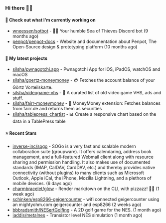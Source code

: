 ### Hi there 🦊👋

#### 👷 Check out what I'm currently working on

- [wneessen/sotbot](https://github.com/wneessen/sotbot) - 🏴‍☠️ Your humble Sea of Thieves Discord bot (9 months ago)
- [penpot/penpot-docs](https://github.com/penpot/penpot-docs) - Website and documentation about Penpot, The Open-Source design &amp; prototyping platform (10 months ago)

#### 🌱 My latest projects

- [silsha/pwnagotchi.app](https://github.com/silsha/pwnagotchi.app) - Pwnagotchi App for iOS, iPadOS, watchOS and macOS
- [silsha/goertz-moneymoney](https://github.com/silsha/goertz-moneymoney) - 💳 Fetches the account balance of your Görtz Vorteilskarte.
- [silsha/videogame-vhs](https://github.com/silsha/videogame-vhs) - 👾 A curated list of old video game VHS, ads and stuff.
- [silsha/fairr-moneymoney](https://github.com/silsha/fairr-moneymoney) - 💸 MoneyMoney extension: Fetches balances from fairr.de and returns them as securities
- [silsha/tablepress_chartist](https://github.com/silsha/tablepress_chartist) - 📊 Create a responsive chart based on the data in a TablePress table

#### ⭐ Recent Stars

- [inverse-inc/sogo](https://github.com/inverse-inc/sogo) - SOGo is a very fast and scalable modern collaboration suite (groupware). It offers calendaring, address book management, and a full-featured Webmail client along with resource sharing and permission handling. It also makes use of documented standards (IMAP, CalDAV, CardDAV, etc.) and thereby provides native connectivity (without plugins) to many clients such as Microsoft Outlook, Apple iCal, the iPhone, Mozilla Lightning, and a plethora of mobile devices. (6 days ago)
- [charmbracelet/glow](https://github.com/charmbracelet/glow) - Render markdown on the CLI, with pizzazz! 💅🏻 (1 week ago)
- [schinken/esp8266-geigercounter](https://github.com/schinken/esp8266-geigercounter) - wifi connected geigercounter using an mightyohm.com geigercounter and esp8266 (2 weeks ago)
- [bbbradsmith/NESertGolfing](https://github.com/bbbradsmith/NESertGolfing) - A 2D golf game for the NES. (1 month ago)
- [iaddis/metalnes](https://github.com/iaddis/metalnes) - Transistor level NES simulation  (1 month ago)
